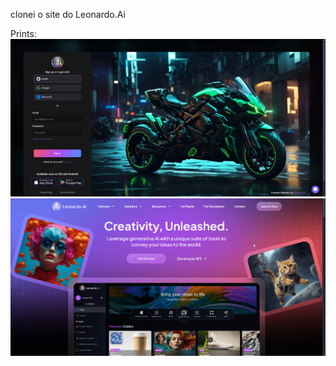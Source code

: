 clonei o site do Leonardo.Ai

Prints:
![Descrição da Imagem](./src/components/images/opera_3CFffNKKB1.png)
![Descrição da Imagem](./src/components/images/opera_LoH2INCR8w.png)
